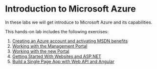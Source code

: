# Introduction to Microsoft Azure #

In these labs we will get introduce to Microsoft Azure and its capabilities.

This hands-on lab includes the following exercises:

1. [Creating an Azure account and activating MSDN benefits](../master/creating-azure-account-activating-msdn-benefits/README.md)
2. [Working with the Management Portal](../master/working-with-the-management-portal/README.md)
3. [Working with the new Portal](../master/working-with-the-new-portal/README.md)
4. [Getting Started With Websites and ASP.NET](../master/get-started-with-websites-and-asp-net/README.md)
5. [Build a Single Page App with Web API and Angular](../master/build-single-page-app-with-webapi-and-angular/README.md)
